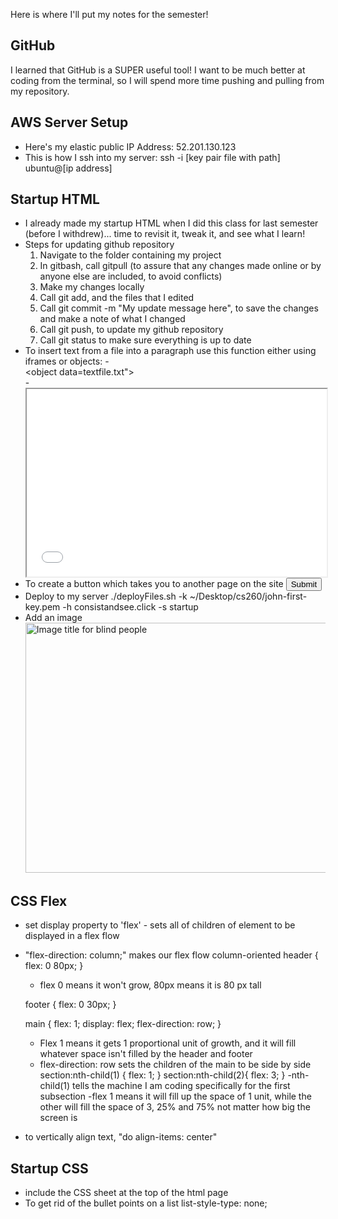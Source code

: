 Here is where I'll put my notes for the semester!
## GitHub
I learned that GitHub is a SUPER useful tool! I want to be much better at coding from the terminal, so I will spend more time pushing and pulling from my repository.
## AWS Server Setup
- Here's my elastic public IP Address: 52.201.130.123 
- This is how I ssh into my server:  ssh -i [key pair file with path] ubuntu@[ip address]
## Startup HTML
- I already made my startup HTML when I did this class for last semester (before I withdrew)... time to revisit it, tweak it, and see what I learn!
- Steps for updating github repository
    1. Navigate to the folder containing my project
    2. In gitbash, call gitpull (to assure that any changes made online or by anyone else are included, to avoid conflicts)
    3. Make my changes locally
    4. Call git add, and the files that I edited
    5. Call git commit -m "My update message here", to save the changes and make a note of what I changed
    6. Call git push, to update my github repository
    7. Call git status to make sure everything is up to date
- To insert text from a file into a paragraph use this function either using iframes or objects:
    -<div><object data=textfile.txt"></object></div>
    -<iframe src="path/to/yourfile.txt" width="100%" height="300"></iframe>
- To create a button which takes you to another page on the site
    <input type='button' onclick="location.href='otherPage.html';" value="Submit"/>
- Deploy to my server
    ./deployFiles.sh -k ~/Desktop/cs260/john-first-key.pem -h consistandsee.click -s startup
- Add an image
    <img src="image.jpg" alt="Image title for blind people" width="500" height="400">

## CSS Flex
- set display property to 'flex' - sets all of children of element to be displayed in a flex flow
- "flex-direction: column;" makes our flex flow column-oriented
    header {
    flex: 0 80px;
    }
    - flex 0 means it won't grow, 80px means it is 80 px tall

    footer {
    flex: 0 30px;
    }

    main {
    flex: 1;
    display: flex;
    flex-direction: row;
    }
    - Flex 1 means it gets 1 proportional unit of growth, and it will fill whatever space isn't filled by the header and footer
    - flex-direction: row sets the children of the main to be side by side
    section:nth-child(1) {
        flex: 1;
    }
    section:nth-child(2){
        flex: 3;
    }
    -nth-child(1) tells the machine I am coding specifically for the first subsection
    -flex 1 means it will fill up the space of 1 unit, while the other will fill the space of 3, 25% and 75% not matter how big the screen is
- to vertically align text, "do align-items: center"
        
## Startup CSS
- include the CSS sheet at the top of the html page
    <link rel="stylesheet" href="main.css" />
    <link rel="stylesheet" href="play.css" />
- To get rid of the bullet points on a list
    list-style-type: none;